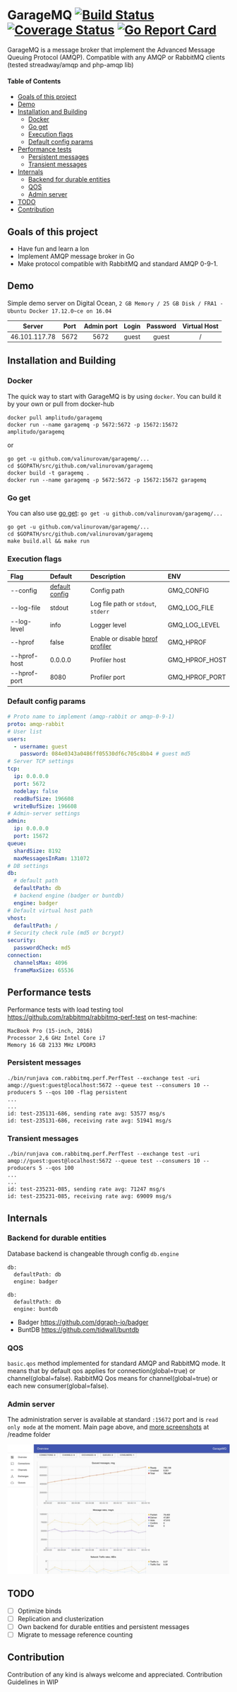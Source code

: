 # GarageMQ [![Build Status](https://travis-ci.org/valinurovam/garagemq.svg?branch=master)](https://travis-ci.org/valinurovam/garagemq) [![Coverage Status](https://coveralls.io/repos/github/valinurovam/garagemq/badge.svg)](https://coveralls.io/github/valinurovam/garagemq) [![Go Report Card](https://goreportcard.com/badge/github.com/valinurovam/garagemq)](https://goreportcard.com/report/github.com/valinurovam/garagemq)

GarageMQ is a message broker that implement the Advanced Message Queuing Protocol (AMQP). Compatible with any AMQP or RabbitMQ clients (tested streadway/amqp and php-amqp lib)

#### Table of Contents
- [Goals of this project](#goals-of-this-project)
- [Demo](#demo)
- [Installation and Building](#installation-and-building)
  - [Docker](#docker)
  - [Go get](#go-get)
  - [Execution flags](#execution-flags)
  - [Default config params](#default-config-params)
- [Performance tests](#performance-tests)
  - [Persistent messages](#persistent-messages)
  - [Transient messages](#transient-messages)
- [Internals](#internals)
  - [Backend for durable entities](#backend-for-durable-entities)
  - [QOS](#qos)
  - [Admin server](#admin-server)
- [TODO](#todo)
- [Contribution](#contribution)

## Goals of this project

- Have fun and learn a lon
- Implement AMQP message broker in Go
- Make protocol compatible with RabbitMQ and standard AMQP 0-9-1.


## Demo
Simple demo server on Digital Ocean, ```2 GB Memory / 25 GB Disk / FRA1 - Ubuntu Docker 17.12.0~ce on 16.04```

|     Server    | Port | Admin port | Login | Password | Virtual Host |
|:-------------:|:----:|:----------:|:-----:|:--------:|:------------:|
| 46.101.117.78 | 5672 |    5672    | guest |   guest  |       /      |


## Installation and Building
### Docker

The quick way to start with GarageMQ is by using `docker`. You can build it by your own or pull from docker-hub 
```shell
docker pull amplitudo/garagemq
docker run --name garagemq -p 5672:5672 -p 15672:15672 amplitudo/garagemq
```
or

```shell
go get -u github.com/valinurovam/garagemq/...
cd $GOPATH/src/github.com/valinurovam/garagemq
docker build -t garagemq .
docker run --name garagemq -p 5672:5672 -p 15672:15672 garagemq

```
### Go get
You can also use [go get](https://golang.org/cmd/go/#hdr-Download_and_install_packages_and_dependencies): ```go get -u github.com/valinurovam/garagemq/...```
```shell
go get -u github.com/valinurovam/garagemq/...
cd $GOPATH/src/github.com/valinurovam/garagemq
make build.all && make run
```
### Execution flags
| Flag | Default | Description | ENV |
| :--- | :--- | :--- | :--- |
| --config | [default config](#default-config-params) | Config path | GMQ_CONFIG |
| --log-file | stdout | Log file path or `stdout`, `stderr`| GMQ_LOG_FILE |
| --log-level | info | Logger level | GMQ_LOG_LEVEL |
| --hprof | false | Enable or disable [hprof profiler](https://golang.org/pkg/net/http/pprof/#pkg-overview) | GMQ_HPROF |
| --hprof-host | 0.0.0.0 | Profiler host | GMQ_HPROF_HOST |
| --hprof-port | 8080 | Profiler port | GMQ_HPROF_PORT |

### Default config params
```yaml
# Proto name to implement (amqp-rabbit or amqp-0-9-1)
proto: amqp-rabbit
# User list
users:
  - username: guest
    password: 084e0343a0486ff05530df6c705c8bb4 # guest md5
# Server TCP settings
tcp:
  ip: 0.0.0.0
  port: 5672
  nodelay: false
  readBufSize: 196608
  writeBufSize: 196608
# Admin-server settings
admin:
  ip: 0.0.0.0
  port: 15672
queue:
  shardSize: 8192
  maxMessagesInRam: 131072
# DB settings
db:
  # default path 
  defaultPath: db
  # backend engine (badger or buntdb) 
  engine: badger
# Default virtual host path  
vhost:
  defaultPath: /
# Security check rule (md5 or bcrypt)
security:
  passwordCheck: md5
connection:
  channelsMax: 4096
  frameMaxSize: 65536
```

## Performance tests

Performance tests with load testing tool https://github.com/rabbitmq/rabbitmq-perf-test on test-machine:
``` 
MacBook Pro (15-inch, 2016)
Processor 2,6 GHz Intel Core i7
Memory 16 GB 2133 MHz LPDDR3
```
### Persistent messages
```shell
./bin/runjava com.rabbitmq.perf.PerfTest --exchange test -uri amqp://guest:guest@localhost:5672 --queue test --consumers 10 --producers 5 --qos 100 -flag persistent
...
...
id: test-235131-686, sending rate avg: 53577 msg/s
id: test-235131-686, receiving rate avg: 51941 msg/s
```
### Transient messages
```shell
./bin/runjava com.rabbitmq.perf.PerfTest --exchange test -uri amqp://guest:guest@localhost:5672 --queue test --consumers 10 --producers 5 --qos 100
...
...
id: test-235231-085, sending rate avg: 71247 msg/s
id: test-235231-085, receiving rate avg: 69009 msg/s
```

## Internals

### Backend for durable entities
Database backend is changeable through config `db.engine` 
```
db:
  defaultPath: db
  engine: badger
```
```
db:
  defaultPath: db
  engine: buntdb
```
- Badger https://github.com/dgraph-io/badger
- BuntDB https://github.com/tidwall/buntdb

### QOS

`basic.qos` method implemented for standard AMQP and RabbitMQ mode. It means that by default qos applies for connection(global=true) or channel(global=false). 
RabbitMQ Qos means for channel(global=true) or each new consumer(global=false).

### Admin server

The administration server is available at standard `:15672` port and is `read only mode` at the moment. Main page above, and [more screenshots](/readme) at /readme folder

![Overview](readme/overview.jpg)

## TODO
- [ ] Optimize binds
- [ ] Replication and clusterization
- [ ] Own backend for durable entities and persistent messages
- [ ] Migrate to message reference counting

## Contribution
Contribution of any kind is always welcome and appreciated. Contribution Guidelines in WIP